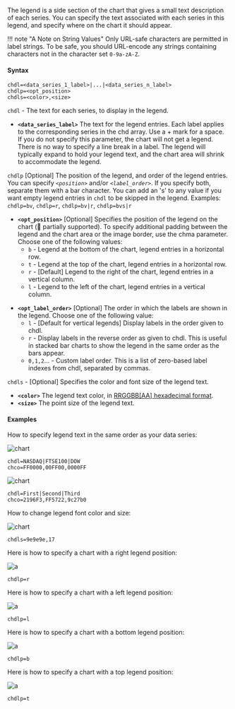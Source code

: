 The legend is a side section of the chart that gives a small text description of each series. You can specify the text associated with each series in this legend, and specify where on the chart it should appear.

<!-- See also `chma`, to learn how to set the margins around your legend. -->

!!! note "A Note on String Values"
    Only URL-safe characters are permitted in label strings. To be safe, you should URL-encode any strings containing characters not in the character set `0-9a-zA-Z`.

#### Syntax

```
chdl=<data_series_1_label>|...|<data_series_n_label>
chdlp=<opt_position>
chdls=<color>,<size>
```

`chdl` - The text for each series, to display in the legend.

- **`<data_series_label>`** The text for the legend entries. Each label applies to the corresponding series in the chd array. Use a + mark for a space. If you do not specify this parameter, the chart will not get a legend. There is no way to specify a line break in a label. The legend will typically expand to hold your legend text, and the chart area will shrink to accommodate the legend.

`chdlp` [Optional] The position of the legend, and order of the legend entries. You can specify *`<position>`* and/or *`<label_order>`*. If you specify both, separate them with a bar character. You can add an 's' to any value if you want empty legend entries in `chdl` to be skipped in the legend. Examples: `chdlp=bv`, `chdlp=r`, `chdlp=bv|r`, `chdlp=bvs|r`

- **`<opt_position>`** [Optional] Specifies the position of the legend on the chart (:construction: partially supported). To specify additional padding between the legend and the chart area or the image border, use the chma parameter.
  Choose one of the following values:
    - `b` - Legend at the bottom of the chart, legend entries in a horizontal row.
    - `t` - Legend at the top of the chart, legend entries in a horizontal row.
    - `r` - [Default] Legend to the right of the chart, legend entries in a vertical column.
    - `l` - Legend to the left of the chart, legend entries in a vertical column.

<!-- - `bv` - Legend at the bottom of the chart, legend entries in a vertical column.
  - `tv` - Legend at the top of the chart, legend entries in a vertical column.
 -->

- **`<opt_label_order>`** [Optional] The order in which the labels are shown in the legend.
  Choose one of the following value:
    - `l` - [Default for vertical legends] Display labels in the order given to chdl.
    - `r` - Display labels in the reverse order as given to chdl. This is useful in stacked bar charts to show the legend in the same order as the bars appear.
    <!-- - `a` - [Default for horizontal legends] Automatic ordering: roughly means sorting by length, shortest first, as measured in 10 pixel blocks. When two elements are the same length (divided into 10 pixel blocks), the one listed first will appear first. -->
    - `0,1,2`... - Custom label order. This is a list of zero-based label indexes from chdl, separated by commas.

`chdls` - [Optional] Specifies the color and font size of the legend text.

- **`<color>`** The legend text color, in [RRGGBB[AA] hexadecimal format](/reference/color-format).
- **`<size>`** The point size of the legend text.


#### Examples

How to specify legend text in the same order as your data series:

![chart](https://image-charts.com/chart?cht=ls&chd=t:0,30,60,70,90,95,100\|20,30,40,50,60,70,80\|10,30,40,45,52&chco=2196F3,FF5722,9c27b0&chs=700x150&chdl=NASDAQ|FTSE100|DOW)

```
chdl=NASDAQ|FTSE100|DOW
chco=FF0000,00FF00,0000FF
```

![chart](https://image-charts.com/chart?cht=p&chs=700x200&chd=t:100,20,20&chdl=First%7CSecond%7CThird&chco=2196F3,FF5722,9c27b0)

```
chdl=First|Second|Third
chco=2196F3,FF5722,9c27b0
```

How to change legend font color and size:


![chart](https://image-charts.com/chart?cht=p&chs=700x200&chd=t:100,20,20&chdl=First\|Second\|Third&chco=2196F3,FF5722,9c27b0&chdls=9e9e9e,17)


```
chdls=9e9e9e,17
```

Here is how to specify a chart with a right legend position:

![a](https://image-charts.com/chart?cht=ls&chd=t:0,30,60,70,90,95,100|20,30,40,50,60,70,80|10,30,40,45,52&chco=2196F3,FF5722,9c27b0&chs=700x150&chdl=NASDAQ|FTSE100|DOW&chdlp=r&chma=0,0,10)

```
chdlp=r
```

Here is how to specify a chart with a left legend position:

![a](https://image-charts.com/chart?cht=ls&chd=t:0,30,60,70,90,95,100|20,30,40,50,60,70,80|10,30,40,45,52&chco=2196F3,FF5722,9c27b0&chs=700x150&chdl=NASDAQ|FTSE100|DOW&chdlp=l&chma=10,0,10)

```
chdlp=l
```

Here is how to specify a chart with a bottom legend position:

![a](https://image-charts.com/chart?cht=ls&chd=t:0,30,60,70,90,95,100|20,30,40,50,60,70,80|10,30,40,45,52&chco=2196F3,FF5722,9c27b0&chs=700x150&chdl=NASDAQ|FTSE100|DOW&chdlp=b)

```
chdlp=b
```

Here is how to specify a chart with a top legend position:

![a](https://image-charts.com/chart?cht=ls&chd=t:0,30,60,70,90,95,100|20,30,40,50,60,70,80|10,30,40,45,52&chco=2196F3,FF5722,9c27b0&chs=700x150&chdl=NASDAQ|FTSE100|DOW&chdlp=t)

```
chdlp=t
```

<!-- | The first chart demonstrates horizontal legend entries (chdlp=t, default layout is horizontal), and the second demonstrates bottom vertical legend entries (chdlp=bv). | ![chart](https://image-charts.com/chart?cht=p&chs=700x100&chd=t:100,20,20&chdl=First%7CSecond%7CThird&chco=2196F3,FF5722,9c27b0&chdlp=t) |
| | ```chdl=First|Second|Third chco=2196F3,FF5722,9c27b0 chdlp=t``` |
| | ![chart](https://image-charts.com/chart?cht=p&chs=700x100&chd=t:100,20,20&chdl=First%7CSecond%7CThird&chco=2196F3,FF5722,9c27b0&chdlp=bv) |
| | ```chdl=First|Second|Third chco=2196F3,FF5722,9c27b0 chdlp=bv``` | -->
